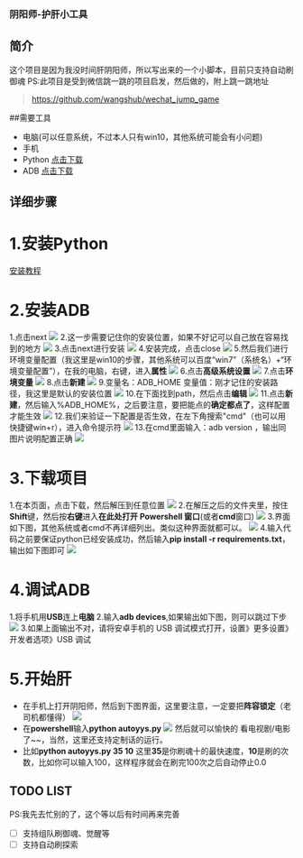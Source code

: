 ### 阴阳师-护肝小工具
## 简介
这个项目是因为我没时间肝阴阳师，所以写出来的一个小脚本，目前只支持自动刷御魂
PS:此项目是受到微信跳一跳的项目启发，然后做的，附上跳一跳地址
> https://github.com/wangshub/wechat_jump_game

##需要工具
* 电脑(可以任意系统，不过本人只有win10，其他系统可能会有小问题)
* 手机
* Python [点击下载](https://www.python.org/downloads/release/python-364/)
* ADB [点击下载](https://adb.clockworkmod.com/)
## 详细步骤
# 1.安装Python
[安装教程](https://www.liaoxuefeng.com/wiki/0014316089557264a6b348958f449949df42a6d3a2e542c000/0014316090478912dab2a3a9e8f4ed49d28854b292f85bb000)
# 2.安装ADB
1.点击next
![](https://singll.github.io/Image/adb_step/adb_step1.png)
2.这一步需要记住你的安装位置，如果不好记可以自己放在容易找到的地方
![](https://singll.github.io/Image/adb_step/adb_step2.png)
3.点击next进行安装
![](https://singll.github.io/Image/adb_step/adb_step3.png)
4.安装完成，点击close
![](https://singll.github.io/Image/adb_step/adb_step4.png)
5.然后我们进行环境变量配置（我这里是win10的步骤，其他系统可以百度“win7”（系统名）+“环境变量配置”），在我的电脑，右键，进入<b>属性</b>
![](https://singll.github.io/Image/adb_step/adb_step5.png)
6.点击<b>高级系统设置</b>
![](https://singll.github.io/Image/adb_step/adb_step6.png)
7.点击<b>环境变量</b>
![](https://singll.github.io/Image/adb_step/adb_step7.png)
8.点击<b>新建</b>
![](https://singll.github.io/Image/adb_step/adb_step8.png)
9.变量名：ADB_HOME 变量值：刚才记住的安装路径，我这里是默认的安装位置
![](https://singll.github.io/Image/adb_step/adb_step9.png)
10.在下面找到path，然后点击<b>编辑</b>
![](https://singll.github.io/Image/adb_step/adb_step10.png)
11.点击<b>新建</b>，然后输入%ADB_HOME%，之后要注意，要把能点的<b>确定都点了</b>，这样配置才能生效
![](https://singll.github.io/Image/adb_step/adb_step11.png)
12.我们来验证一下配置是否生效，在左下角搜索"cmd"（也可以用快捷键win+r），进入命令提示符
![](https://singll.github.io/Image/adb_step/adb_step12.png)
13.在cmd里面输入：adb version ，输出同图片说明配置正确
![](https://singll.github.io/Image/adb_step/adb_step13.png)
# 3.下载项目
1.在本页面，点击下载，然后解压到任意位置
![](https://singll.github.io/Image/example/example_downproj.png)
2.在解压之后的文件夹里，按住<b>Shift</b>键，然后按<b>右键</b>进入<b>在此处打开 Powershell 窗口</b>(或者<b>cmd</b>窗口)
![](https://singll.github.io/Image/example/example_rightmenu.png)
3.界面如下图，其他系统或者cmd不再详细列出。类似这种界面就都可以。 ![](https://singll.github.io/Image/example/example_powershell.png)
4.输入代码之前要保证python已经安装成功，然后输入<b>pip install -r requirements.txt</b>，输出如下图即可
![](https://singll.github.io/Image/example/example_installpil.png)
# 4.调试ADB
1.将手机用<b>USB</b>连上<b>电脑</b>
2.输入<b>adb devices</b>,如果输出如下图，则可以跳过下步
![](https://singll.github.io/Image/example/example_adbdevices.png)
3.如果上面输出不对，请将安卓手机的 USB 调试模式打开，设置》更多设置》开发者选项》USB 调试
# 5.开始肝
* 在手机上打开阴阳师，然后到下图界面，这里要注意，一定要把<b>阵容锁定</b>（老司机都懂得）
![](https://singll.github.io/Image/example/example_start.png)
* 在<b>powershell</b>输入<b>python autoyys.py</b>
![](https://singll.github.io/Image/example/example_run.png)
然后就可以愉快的 看电视剧/电影 了~~，当然，这里还支持定制话的运行。
* 比如<b>python autoyys.py 35 10</b> 这里<b>35</b>是你刷魂十的最快速度，<b>10</b>是刷的次数，比如你可以输入100，这样程序就会在刷完100次之后自动停止0.0
## TODO LIST
PS:我先去忙别的了，这个等以后有时间再来完善
- [ ] 支持组队刷御魂、觉醒等
- [ ] 支持自动刷探索
